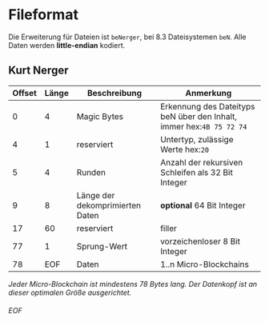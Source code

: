 # Fileformat

Die Erweiterung für Dateien ist ``beNerger``, bei 8.3 Dateisystemen ``beN``.
Alle Daten werden **little-endian** kodiert.

## Kurt Nerger

| Offset | Länge | Beschreibung | Anmerkung |
|--------|-------|--------------|-----------|
|  0 |   4 | Magic Bytes| Erkennung des Dateityps beN über den Inhalt, immer hex:``4B 75 72 74`` |
|  4 |   1 | reserviert | Untertyp, zulässige Werte hex:``20`` |
|  5 |   4 | Runden | Anzahl der rekursiven Schleifen als 32 Bit Integer |
|  9 |   8 | Länge der dekomprimierten Daten | **optional** 64 Bit Integer |
| 17 |  60 | reserviert | filler |
| 77 |   1 | Sprung-Wert | vorzeichenloser 8 Bit Integer |
| 78 | EOF | Daten | 1..n Micro-Blockchains |

*Jeder Micro-Blockchain ist mindestens 78 Bytes lang. Der Datenkopf ist an dieser optimalen Größe ausgerichtet.*



###### EOF
